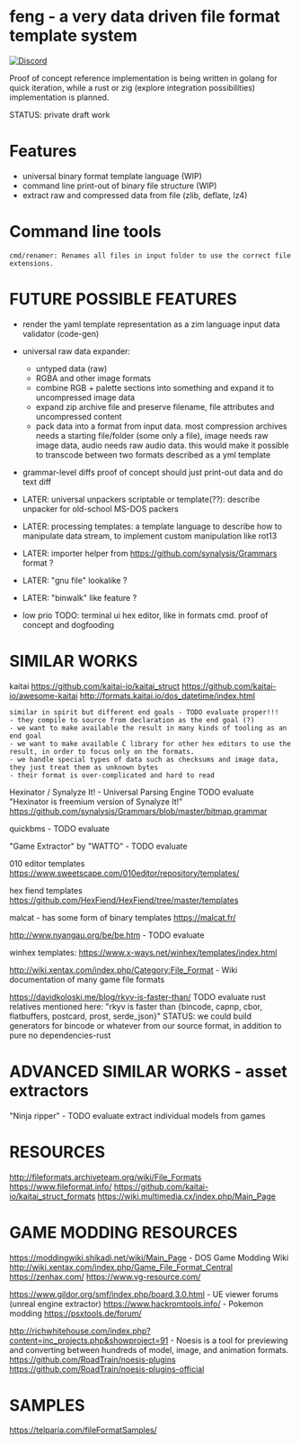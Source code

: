 # feng - a very data driven file format template system

[![Discord](https://img.shields.io/discord/999601338407190569.svg?label=&logo=discord&logoColor=ffffff&color=7389D8&labelColor=6A7EC2)](https://discord.gg/mYBn9XqRBr)


Proof of concept reference implementation is being written in golang for
quick iteration, while a rust or zig (explore integration possibilities) implementation is planned.

STATUS: private draft work

# Features
- universal binary format template language (WIP)
- command line print-out of binary file structure (WIP)
- extract raw and compressed data from file (zlib, deflate, lz4)


# Command line tools

    cmd/renamer: Renames all files in input folder to use the correct file extensions.






# FUTURE POSSIBLE FEATURES

- render the yaml template representation as a zim language input data validator (code-gen)



- universal raw data expander:
    - untyped data (raw)
    - RGBA and other image formats
    - combine RGB + palette sections into something and expand it to uncompressed image data
    - expand zip archive file and preserve filename, file attributes and uncompressed content
    - pack data into a format from input data. most compression archives needs a starting file/folder (some only a file), image needs raw image data, audio needs raw audio data.
        this would make it possible to transcode between two formats described as a yml template


- grammar-level diffs
    proof of concept should just print-out data and do text diff


- LATER: universal unpackers
    scriptable or template(??): describe unpacker for old-school MS-DOS packers

- LATER: processing templates: a template language to describe how to manipulate data stream,
    to implement custom manipulation like rot13

- LATER: importer helper from https://github.com/synalysis/Grammars format ?


- LATER: "gnu file" lookalike ?


- LATER: "binwalk" like feature ?


- low prio TODO: terminal ui hex editor, like in formats cmd. proof of concept and dogfooding





# SIMILAR WORKS

kaitai
    https://github.com/kaitai-io/kaitai_struct
    https://github.com/kaitai-io/awesome-kaitai
    http://formats.kaitai.io/dos_datetime/index.html

    similar in spirit but different end goals - TODO evaluate proper!!!
    - they compile to source from declaration as the end goal (?)
    - we want to make available the result in many kinds of tooling as an end goal
    - we want to make available C library for other hex editors to use the result, in order to focus only on the formats.
    - we handle special types of data such as checksums and image data, they just treat them as unknown bytes
    - their format is over-complicated and hard to read


Hexinator / Synalyze It! - Universal Parsing Engine
    TODO evaluate
    "Hexinator is freemium version of Synalyze It!"
    https://github.com/synalysis/Grammars/blob/master/bitmap.grammar




quickbms - TODO evaluate


 "Game Extractor" by "WATTO" - TODO evaluate



010 editor templates
    https://www.sweetscape.com/010editor/repository/templates/


hex fiend templates
    https://github.com/HexFiend/HexFiend/tree/master/templates


malcat - has some form of binary templates
    https://malcat.fr/


http://www.nyangau.org/be/be.htm - TODO evaluate

winhex templates:
https://www.x-ways.net/winhex/templates/index.html


http://wiki.xentax.com/index.php/Category:File_Format - Wiki documentation of many game file formats


https://davidkoloski.me/blog/rkyv-is-faster-than/
    TODO evaluate rust relatives mentioned here:
        "rkyv is faster than {bincode, capnp, cbor, flatbuffers, postcard, prost, serde_json}"
    STATUS: we could build generators for bincode or whatever from our source format, in addition to pure no dependencies-rust




# ADVANCED SIMILAR WORKS - asset extractors

"Ninja ripper" - TODO evaluate
    extract individual models from games




# RESOURCES

http://fileformats.archiveteam.org/wiki/File_Formats
https://www.fileformat.info/
https://github.com/kaitai-io/kaitai_struct_formats
https://wiki.multimedia.cx/index.php/Main_Page


# GAME MODDING RESOURCES
https://moddingwiki.shikadi.net/wiki/Main_Page      - DOS Game Modding Wiki
http://wiki.xentax.com/index.php/Game_File_Format_Central
https://zenhax.com/
https://www.vg-resource.com/

https://www.gildor.org/smf/index.php/board,3.0.html - UE viewer forums (unreal engine extractor)
https://www.hackromtools.info/ - Pokemon modding
https://psxtools.de/forum/



http://richwhitehouse.com/index.php?content=inc_projects.php&showproject=91 - Noesis is a tool for previewing and converting between hundreds of model, image, and animation formats.
    https://github.com/RoadTrain/noesis-plugins
    https://github.com/RoadTrain/noesis-plugins-official

# SAMPLES

https://telparia.com/fileFormatSamples/
